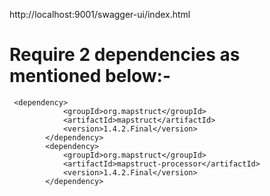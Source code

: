 http://localhost:9001/swagger-ui/index.html
# Require 2 dependencies as mentioned below:-
```
 <dependency>
            <groupId>org.mapstruct</groupId>
            <artifactId>mapstruct</artifactId>
            <version>1.4.2.Final</version>
        </dependency>
        <dependency>
            <groupId>org.mapstruct</groupId>
            <artifactId>mapstruct-processor</artifactId>
            <version>1.4.2.Final</version>
        </dependency>
```        
